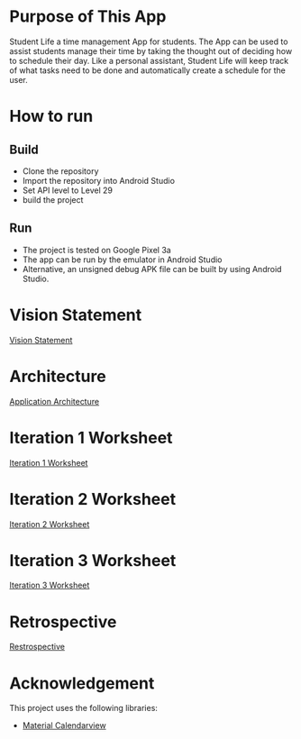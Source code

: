 # Purpose of This App

Student Life a time management App for students. The App can be used to assist students manage their time by taking the thought out of deciding how to schedule their day. Like a personal assistant, Student Life will keep track of what tasks need to be done and automatically create a schedule for the user.

# How to run

## Build
* Clone the repository
* Import the repository into Android Studio
* Set API level to Level 29
* build the project

## Run
 * The project is tested on Google Pixel 3a
 * The app can be run by the emulator in Android Studio
 * Alternative, an unsigned debug APK file can be built by using Android Studio.

# Vision Statement

[Vision Statement](VISION.md)


#  Architecture

[Application Architecture](Architecture.md)   



# Iteration 1 Worksheet

[Iteration 1 Worksheet](iteration_1_worksheet.md)



# Iteration 2 Worksheet

[Iteration 2 Worksheet](iteration_2_worksheet.md)  



# Iteration 3 Worksheet

[Iteration 3 Worksheet](iteration_3_worksheet.md)


# Retrospective 
[Restrospective](RETROSPECTIVE.md)



# Acknowledgement

This project uses the following libraries:  

* [Material Calendarview](https://github.com/prolificinteractive/material-calendarview)
